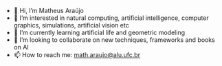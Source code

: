 - 👋 Hi, I’m Matheus Araújo
- 👀 I’m interested in natural computing, artificial intelligence, computer graphics, simulations, artificial vision etc
- 🌱 I’m currently learning artificial life and geometric modeling
- 💞️ I’m looking to collaborate on new techniques, frameworks and books on AI
- 📫 How to reach me: math.araujo@alu.ufc.br

<!---
Matheus-Santos-Araujo/Matheus-Santos-Araujo is a ✨ special ✨ repository because its `README.md` (this file) appears on your GitHub profile.
You can click the Preview link to take a look at your changes.
--->
